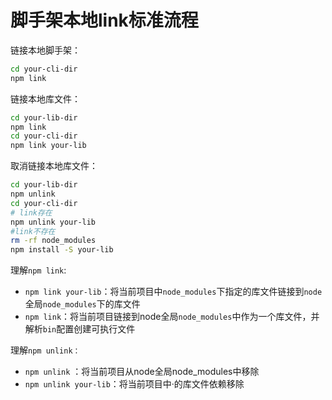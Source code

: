 # 脚手架本地link标准流程

链接本地脚手架：

```bash
cd your-cli-dir
npm link
```

链接本地库文件：

```bash
cd your-lib-dir
npm link
cd your-cli-dir
npm link your-lib
```

取消链接本地库文件：

```bash
cd your-lib-dir
npm unlink
cd your-cli-dir
# link存在
npm unlink your-lib
#link不存在
rm -rf node_modules
npm install -S your-lib
```

理解`npm link`:

- `npm link your-lib`：将当前项目中`node_modules`下指定的库文件链接到`node`全局`node_modules`下的库文件
- `npm link`：将当前项目链接到node全局`node_modules`中作为一个库文件，并解析`bin`配置创建可执行文件

理解`npm unlink：`

- `npm unlink` ：将当前项目从node全局node_modules中移除
- `npm unlink your-lib`：将当前项目中·的库文件依赖移除



